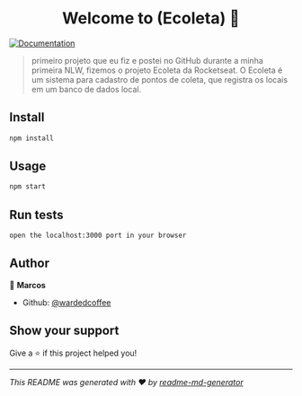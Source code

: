 <h1 align="center">Welcome to (Ecoleta) 👋</h1>
<p>
  <a href="make sure to use the version v10.13.0 lts/dubnium of Node.js" target="_blank">
    <img alt="Documentation" src="https://img.shields.io/badge/documentation-yes-brightgreen.svg" />
  </a>
</p>

> primeiro projeto que eu fiz e postei no GitHub durante a minha primeira NLW, fizemos o projeto Ecoleta da Rocketseat. O Ecoleta é um sistema para cadastro de pontos de coleta, que registra os locais em um banco de dados local. 

## Install

```sh
npm install
```

## Usage

```sh
npm start
```

## Run tests

```sh
open the localhost:3000 port in your browser
```

## Author

👤 **Marcos**

* Github: [@wardedcoffee](https://github.com/wardedcoffee)

## Show your support

Give a ⭐️ if this project helped you!

***
_This README was generated with ❤️ by [readme-md-generator](https://github.com/kefranabg/readme-md-generator)_